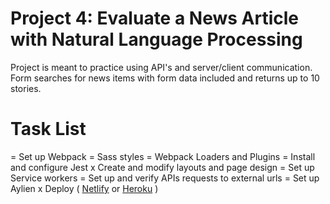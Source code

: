 # Project 4: Evaluate a News Article with Natural Language Processing

Project is meant to practice using API's and server/client communication. Form searches for news items with form data included and returns up to 10 stories.

# Task List
= Set up Webpack
= Sass styles
= Webpack Loaders and Plugins
= Install and configure Jest
x Create and modify layouts and page design
= Set up Service workers
= Set up and verify APIs requests to external urls
= Set up Aylien
x Deploy ( [Netlify](https://www.netlify.com/) or [Heroku](https://www.heroku.com/) )
